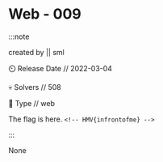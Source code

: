 # Web - 009

:::note

created by || sml

⏲️ Release Date // 2022-03-04

💀 Solvers // 508

🧩 Type // web

The flag is here. `<!-- HMV{infrontofme} -->`

:::

None
